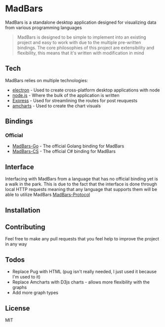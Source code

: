 # MadBars

MadBars is a standalone desktop application designed for visualizing data from various programming languages

> MadBars is designed to be simple to implement into an existing project and easy to work with due to the multiple pre-written bindings.
> The core philosophies of this project are extensibility and flexibility, this means that it's written with modification in mind

## Tech

MadBars relies on multiple technologies:

* [electron] - Used to create cross-platform desktop applications with node
* [node.js] - Where the bulk of the application is written
* [Express] - Used for streamlining the routes for post reuquests
* [amcharts] - Used to create the chart visuals

## Bindings

### Official
* [MadBars-Go] - The official Golang binding for MadBars
* [MadBars-CS] - The official C# binding for MadBars

## Interface

Interfacing with MadBars from a language that has no official binding yet is a walk in the park. This is due to the fact that the interface is done through local HTTP requests meaning that any language that supports them will be able to utilize MadBars
[MadBars-Protocol]

## Installation

## Contributing

Feel free to make any pull requests that you feel help to improve the project in any way

## Todos

 - Replace Pug with HTML (pug isn't really needed, I just used it because I'm used to it) 
 - Replace Amcharts with D3js charts - allows more flexibility with the graphs
 - Add more graph types
 
## License

MIT


   [node.js]: <http://nodejs.org>
   [express]: <http://expressjs.com>
   [electron]: <http://electron.atom.io/>
   [amcharts]: <https://www.amcharts.com/>
   [MadBars-Go]: <https://github.com/Aidenjl193/MadBars-Go>
   [MadBars-CS]: <https://github.com/Aidenjl193/MadBars-CS>
   [MadBars-Protocol]: <https://github.com/Aidenjl193/MadBars/wiki/Protocol>
